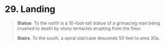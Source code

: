 # 29. Landing

>**Statue**. To the north is a 10-foot-tall statue of a grimacing man being crushed to death by stony tentacles erupting from the floor.
>
>**Stairs**. To the south, a spiral staircase descends 50 feet to area 30a.
>